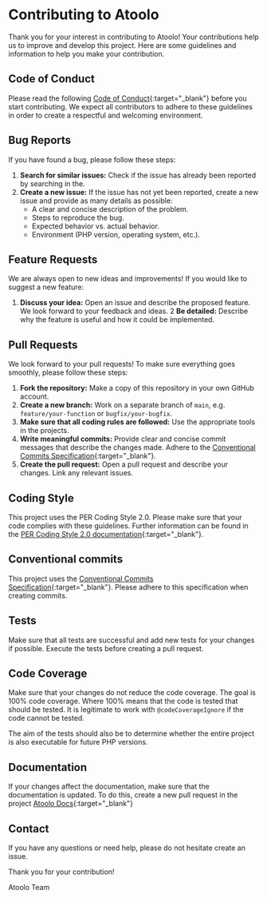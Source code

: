 # Contributing to Atoolo

Thank you for your interest in contributing to Atoolo! Your contributions help us to improve and develop this project. Here are some guidelines and information to help you make your contribution.

## Code of Conduct

Please read the following [Code of Conduct](https://www.contributor-covenant.org/version/1/3/0/code-of-conduct/){:target="\_blank"} before you start contributing. We expect all contributors to adhere to these guidelines in order to create a respectful and welcoming environment.

## Bug Reports

If you have found a bug, please follow these steps:

1. **Search for similar issues:** Check if the issue has already been reported by searching in the.
2. **Create a new issue:** If the issue has not yet been reported, create a new issue and provide as many details as possible:
   - A clear and concise description of the problem.
   - Steps to reproduce the bug.
   - Expected behavior vs. actual behavior.
   - Environment (PHP version, operating system, etc.).

## Feature Requests

We are always open to new ideas and improvements! If you would like to suggest a new feature:

1. **Discuss your idea:** Open an issue and describe the proposed feature. We look forward to your feedback and ideas.
   2 **Be detailed:** Describe why the feature is useful and how it could be implemented.

## Pull Requests

We look forward to your pull requests! To make sure everything goes smoothly, please follow these steps:

1. **Fork the repository:** Make a copy of this repository in your own GitHub account.
2. **Create a new branch:** Work on a separate branch of `main`, e.g. `feature/your-function` or `bugfix/your-bugfix`.
3. **Make sure that all coding rules are followed:** Use the appropriate tools in the projects.
4. **Write meaningful commits:** Provide clear and concise commit messages that describe the changes made. Adhere to the [Conventional Commits Specification](https://www.conventionalcommits.org/en/v1.0.0/){:target="\_blank"}.
5. **Create the pull request:** Open a pull request and describe your changes. Link any relevant issues.

## Coding Style

This project uses the PER Coding Style 2.0. Please make sure that your code complies with these guidelines. Further information can be found in the [PER Coding Style 2.0 documentation](https://www.php-fig.org/per/coding-style/){:target="\_blank"}.

## Conventional commits

This project uses the [Conventional Commits Specification](https://www.conventionalcommits.org/en/v1.0.0/){:target="\_blank"}. Please adhere to this specification when creating commits.

## Tests

Make sure that all tests are successful and add new tests for your changes if possible. Execute the tests before creating a pull request.

## Code Coverage

Make sure that your changes do not reduce the code coverage. The goal is 100% code coverage. Where 100% means that the code is tested that should be tested. It is legitimate to work with `@codeCoverageIgnore` if the code cannot be tested.

The aim of the tests should also be to determine whether the entire project is also executable for future PHP versions.

## Documentation

If your changes affect the documentation, make sure that the documentation is updated. To do this, create a new pull request in the project [Atoolo Docs](https://github.com/sitepark/atoolo-docs){:target="\_blank"}

## Contact

If you have any questions or need help, please do not hesitate create an issue.

Thank you for your contribution!

Atoolo Team
